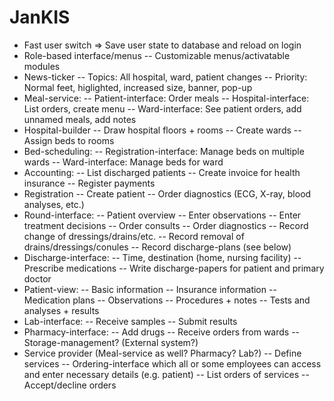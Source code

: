 # JanKIS

- Fast user switch => Save user state to database and reload on login
- Role-based interface/menus
-- Customizable menus/activatable modules
- News-ticker
-- Topics: All hospital, ward, patient changes
-- Priority: Normal feet, higlighted, increased size, banner, pop-up
- Meal-service:
-- Patient-interface: Order meals
-- Hospital-interface: List orders, create menu
-- Ward-interface: See patient orders, add unnamed meals, add notes
- Hospital-builder
-- Draw hospital floors + rooms
-- Create wards
-- Assign beds to rooms
- Bed-scheduling:
-- Registration-interface: Manage beds on multiple wards
-- Ward-interface: Manage beds for ward
- Accounting:
-- List discharged patients
-- Create invoice for health insurance
-- Register payments
- Registration
-- Create patient
-- Order diagnostics (ECG, X-ray, blood analyses, etc.)
- Round-interface:
-- Patient overview
-- Enter observations
-- Enter treatment decisions
-- Order consults
-- Order diagnostics
-- Record change of dressings/drains/etc.
-- Record removal of drains/dressings/conules
-- Record discharge-plans (see below)
- Discharge-interface:
-- Time, destination (home, nursing facility)
-- Prescribe medications
-- Write discharge-papers for patient and primary doctor
- Patient-view:
-- Basic information
-- Insurance information
-- Medication plans
-- Observations
-- Procedures + notes
-- Tests and analyses + results
- Lab-interface:
-- Receive samples
-- Submit results
- Pharmacy-interface:
-- Add drugs
-- Receive orders from wards
-- Storage-management? (External system?)
- Service provider (Meal-service as well? Pharmacy? Lab?)
-- Define services
-- Ordering-interface which all or some employees can access and enter necessary details (e.g. patient)
-- List orders of services
-- Accept/decline orders
